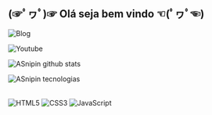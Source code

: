 ## (☞ﾟヮﾟ)☞  **Olá seja bem vindo**   ☜(ﾟヮﾟ☜)  


![Blog](https://img.shields.io/badge/Blogger-FF5722?style=for-the-badge&logo=blogger&logoColor=white)

![Youtube](https://img.shields.io/badge/YouTube-FF0000?style=for-the-badge&logo=youtube&logoColor=white)

![ASnipin github stats](https://github-readme-stats.vercel.app/api?username=ASnipin&show_icons=true&theme=dark&include_all_commits=true&count_private=true&icon_color=a83232&bg_color=1a1919&locale=pt-br&border_radius=25px&border_color=a83232&title_color=5238ff&text_color=5238ff)

![ASnipin tecnologias](https://github-readme-stats.vercel.app/api/top-langs/?username=ASnipin&layout=compact&langs_count=7&theme=&icon_color=a83232&bg_color=1a1919&locale=pt-br&border_radius=25px&border_color=a83232&title_color=5238ff&text_color=5238ff)

<div style="display: inline_block"></br>
    <img align="center" alt="HTML5" src="https://img.shields.io/badge/HTML5-E34F26?style=for-the-badge&logo=html5&logoColor=white"/>
    <img align="center" alt="CSS3" src="https://img.shields.io/badge/CSS3-1572B6?style=for-the-badge&logo=css3&logoColor=white"/>
    <img align="center" alt="JavaScript" src="https://img.shields.io/badge/JavaScript-F7DF1E?style=for-the-badge&logo=javascript&logoColor=black"/>
    
</div>
